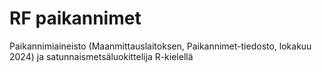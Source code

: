 # RF paikannimet
Paikannimiaineisto (Maanmittauslaitoksen, Paikannimet-tiedosto, lokakuu 2024) ja satunnaismetsäluokittelija R-kielellä
